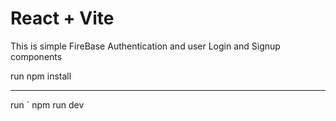 # React + Vite

This is simple FireBase Authentication and user Login and Signup components

run
npm install

---

run `
npm run dev

